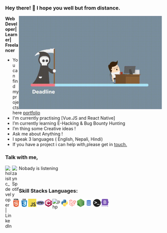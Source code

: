 
###  Hey there! 👋  I hope you well but from distance.
 <img align="right" alt="GIF" src="https://github.com/inzayn99/inzayn99/blob/main/github-bot.gif"  width="460" height="300"/>
 <b>       Web Developer| Learner| Freelancer</b>
 
- You can find my projects here [portfolio]
- I'm currently practising [Vue.JS and React Native]
- I’m currently learning E-Hacking & Bug Bounty Hunting
- I’m thing some Creative ideas !
- Ask me about Anything !
- I speak 3 languages ( English, Nepali, Hindi)
- If you have a project i can help with,please get in [touch.](linkedin.com/in/arbaazkhan99/)





### Talk with me,
[<img align="left" alt="holisitc_developer | LinkedIn" width="22px" src="https://github.com/hackerspider1/hackerspider1/blob/main/linkedin.svg?raw=true" />][linkedin]Nobady is listening<a href="https://open.spotify.com/playlist/6W3leCRYykARcfMh2kmYCr">
  <img align="left" alt="zayn Spotify" width="22px" target="blank" src="https://github.com/hackerspider1/hackerspider1/blob/main/spotify.svg?raw=true" />
</a>



<br />

### Skill Stacks Languages:

[<img align="left" alt="HTML5" width="26px" src="https://raw.githubusercontent.com/github/explore/80688e429a7d4ef2fca1e82350fe8e3517d3494d/topics/html/html.png" />][linkedin]
[<img align="left" alt="CSS3" width="26px" src="https://raw.githubusercontent.com/github/explore/80688e429a7d4ef2fca1e82350fe8e3517d3494d/topics/css/css.png" />][linkedin]
[<img align="left" alt="JavaScript" width="26px" src="https://raw.githubusercontent.com/github/explore/80688e429a7d4ef2fca1e82350fe8e3517d3494d/topics/javascript/javascript.png" />][linkedin]

[<img align="left" alt="php" width="26px" src="https://raw.githubusercontent.com/github/explore/80688e429a7d4ef2fca1e82350fe8e3517d3494d/topics/php/php.png" />][linkedin]

[<img align="left" alt="php" width="26px" src="https://raw.githubusercontent.com/devicons/devicon/master/icons/cplusplus/cplusplus-original.svg" />][linkedin]

[<img align="left" alt="php" width="26px" src="https://reactnative.dev/img/header_logo.svg" />][linkedin]



[<img align="left" alt="php" width="26px" src="https://raw.githubusercontent.com/devicons/devicon/master/icons/python/python-original.svg" />][linkedin]

[<img align="left" alt="React" width="26px" src="https://raw.githubusercontent.com/github/explore/80688e429a7d4ef2fca1e82350fe8e3517d3494d/topics/laravel/laravel.png" />][linkedin]
[<img align="left" alt="Node.js" width="26px" src="https://raw.githubusercontent.com/github/explore/80688e429a7d4ef2fca1e82350fe8e3517d3494d/topics/nodejs/nodejs.png" />][linkedin]
<!-- [<img align="left" alt="python" width="26px" src="https://raw.githubusercontent.com/github/explore/80688e429a7d4ef2fca1e82350fe8e3517d3494d/topics/python/python.png" />][linkedin] -->
[<img align="left" alt="SQL" width="26px" src="https://raw.githubusercontent.com/github/explore/80688e429a7d4ef2fca1e82350fe8e3517d3494d/topics/sql/sql.png" />][linkedin]
[<img align="left" alt="Terminal" width="26px" src="https://raw.githubusercontent.com/github/explore/80688e429a7d4ef2fca1e82350fe8e3517d3494d/topics/terminal/terminal.png" />][linkedin]




[<img align="left" alt="flutter" width="26px" src="https://raw.githubusercontent.com/devicons/devicon/master/icons/bootstrap/bootstrap-plain-wordmark.svg" />][linkedin]



 
 
 
 
<br />
<br />

<!-- <details>
  <summary>Most Used Languages</summary>

<img align="left" alt="ZAYN's GitHub Top Languages" src="https://github-readme-stats.vercel.app/api/top-langs/?username=arsentieva"/>

</details> -->

[website]: https://arbazkhan.com.np/
[instagram]: https://www.instagram.com/inzayn99/
[linkedin]: https://linkedin.com/in/arbaazkhan99/
[portfolio]: https://arbazkhan.com/work
